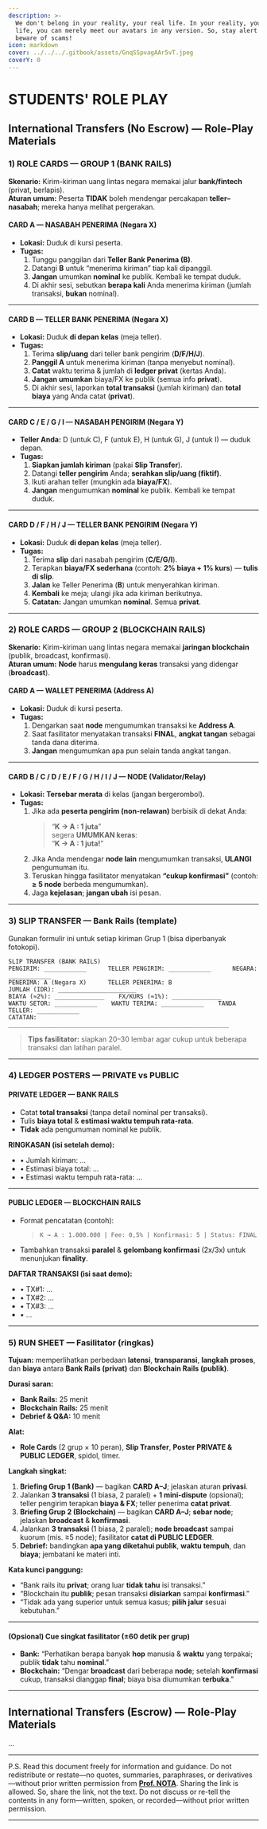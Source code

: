 ```yaml
---
description: >-
  We don't belong in your reality, your real life. In your reality, your real
  life, you can merely meet our avatars in any version. So, stay alert and
  beware of scams!
icon: markdown
cover: ../../../.gitbook/assets/GnqSSpvagAAr5vT.jpeg
coverY: 0
---
```


# STUDENTS' ROLE PLAY

## International Transfers (No Escrow) — **Role-Play Materials**

### 1) ROLE CARDS — **GROUP 1 (BANK RAILS)**
**Skenario:** Kirim-kiriman uang lintas negara memakai jalur **bank/fintech** (privat, berlapis).  
**Aturan umum:** Peserta **TIDAK** boleh mendengar percakapan **teller–nasabah**; mereka hanya melihat pergerakan.

#### CARD A — NASABAH PENERIMA (Negara X)
- **Lokasi:** Duduk di kursi peserta.  
- **Tugas:**
  1) Tunggu panggilan dari **Teller Bank Penerima (B)**.  
  2) Datangi **B** untuk “menerima kiriman” tiap kali dipanggil.  
  3) **Jangan** umumkan **nominal** ke publik. Kembali ke tempat duduk.  
  4) Di akhir sesi, sebutkan **berapa kali** Anda menerima kiriman (jumlah transaksi, **bukan** nominal).

---

#### CARD B — TELLER BANK PENERIMA (Negara X)
- **Lokasi:** Duduk **di depan kelas** (meja teller).  
- **Tugas:**
  1) Terima **slip/uang** dari teller bank pengirim (**D/F/H/J**).  
  2) **Panggil A** untuk menerima kiriman (tanpa menyebut nominal).  
  3) **Catat** waktu terima & jumlah di **ledger privat** (kertas Anda).  
  4) **Jangan umumkan** biaya/FX ke publik (semua info **privat**).  
  5) Di akhir sesi, laporkan **total transaksi** (jumlah kiriman) dan **total biaya** yang Anda catat (**privat**).

---

#### CARD C / E / G / I — NASABAH PENGIRIM (Negara Y)
- **Teller Anda:** D (untuk C), F (untuk E), H (untuk G), J (untuk I) — duduk depan.  
- **Tugas:**
  1) **Siapkan jumlah kiriman** (pakai **Slip Transfer**).  
  2) Datangi **teller pengirim** Anda; **serahkan slip/uang (fiktif)**.  
  3) Ikuti arahan teller (mungkin ada **biaya/FX**).  
  4) **Jangan** mengumumkan **nominal** ke publik. Kembali ke tempat duduk.

---

#### CARD D / F / H / J — TELLER BANK PENGIRIM (Negara Y)
- **Lokasi:** Duduk **di depan kelas** (meja teller).  
- **Tugas:**
  1) Terima **slip** dari nasabah pengirim (**C/E/G/I**).  
  2) Terapkan **biaya/FX sederhana** (contoh: **2% biaya + 1% kurs**) — **tulis di slip**.  
  3) **Jalan** ke Teller Penerima (**B**) untuk menyerahkan kiriman.  
  4) **Kembali** ke meja; ulangi jika ada kiriman berikutnya.  
  5) **Catatan:** Jangan umumkan **nominal**. Semua **privat**.

---

### 2) ROLE CARDS — **GROUP 2 (BLOCKCHAIN RAILS)**
**Skenario:** Kirim-kiriman uang lintas negara memakai **jaringan blockchain** (publik, broadcast, konfirmasi).  
**Aturan umum:** **Node** harus **mengulang keras** transaksi yang didengar (**broadcast**).

#### CARD A — WALLET PENERIMA (Address A)
- **Lokasi:** Duduk di kursi peserta.  
- **Tugas:**
  1) Dengarkan saat **node** mengumumkan transaksi ke **Address A**.  
  2) Saat fasilitator menyatakan transaksi **FINAL**, **angkat tangan** sebagai tanda dana diterima.  
  3) **Jangan** mengumumkan apa pun selain tanda angkat tangan.

---

#### CARD B / C / D / E / F / G / H / I / J — NODE (Validator/Relay)
- **Lokasi:** **Tersebar merata** di kelas (jangan bergerombol).  
- **Tugas:**
  1) Jika ada **peserta pengirim (non-relawan)** berbisik di dekat Anda:  
     > “**K → A : 1 juta**”  
     segera **UMUMKAN keras**:  
     > “**K → A : 1 juta!**”
  2) Jika Anda mendengar **node lain** mengumumkan transaksi, **ULANGI** pengumuman itu.  
  3) Teruskan hingga fasilitator menyatakan **“cukup konfirmasi”** (contoh: **≥ 5 node** berbeda mengumumkan).  
  4) Jaga **kejelasan**; **jangan ubah** isi pesan.

---

### 3) **SLIP TRANSFER** — Bank Rails (template)
Gunakan formulir ini untuk setiap kiriman Grup 1 (bisa diperbanyak fotokopi).

```text
SLIP TRANSFER (BANK RAILS)
PENGIRIM: ____________      TELLER PENGIRIM: ____________      NEGARA: ____________
PENERIMA: A (Negara X)      TELLER PENERIMA: B
JUMLAH (IDR): ______________________
BIAYA (≈2%): ______________    FX/KURS (≈1%): ______________
WAKTU SETOR: ____________    WAKTU TERIMA: ____________    TANDA TELLER: ____________
CATATAN: ______________________________________________________________
```

> **Tips fasilitator:** siapkan 20–30 lembar agar cukup untuk beberapa transaksi dan latihan paralel.

---

### 4) **LEDGER POSTERS** — PRIVATE vs PUBLIC

#### PRIVATE LEDGER — **BANK RAILS**
- Catat **total transaksi** (tanpa detail nominal per transaksi).  
- Tulis **biaya total** & **estimasi waktu tempuh rata-rata**.  
- **Tidak** ada pengumuman nominal ke publik.

**RINGKASAN (isi setelah demo):**
- • Jumlah kiriman: …  
- • Estimasi biaya total: …  
- • Estimasi waktu tempuh rata-rata: …

---

#### PUBLIC LEDGER — **BLOCKCHAIN RAILS**
- Format pencatatan (contoh):  
  > `K → A : 1.000.000 | Fee: 0,5% | Konfirmasi: 5 | Status: FINAL`  
- Tambahkan transaksi **paralel** & **gelombang konfirmasi** (2x/3x) untuk menunjukan **finality**.

**DAFTAR TRANSAKSI (isi saat demo):**
- • TX#1: …  
- • TX#2: …  
- • TX#3: …  
- • …

---

### 5) **RUN SHEET** — Fasilitator (ringkas)
**Tujuan:** memperlihatkan perbedaan **latensi**, **transparansi**, **langkah proses**, dan **biaya** antara **Bank Rails (privat)** dan **Blockchain Rails (publik)**.

**Durasi saran:**
- **Bank Rails:** 25 menit  
- **Blockchain Rails:** 25 menit  
- **Debrief & Q&A:** 10 menit

**Alat:**
- **Role Cards** (2 grup × 10 peran), **Slip Transfer**, **Poster PRIVATE & PUBLIC LEDGER**, spidol, timer.

**Langkah singkat:**
1) **Briefing Grup 1 (Bank)** — bagikan **CARD A–J**; jelaskan aturan **privasi**.  
2) Jalankan **3 transaksi** (1 biasa, 2 paralel) + **1 mini-dispute** (opsional); teller pengirim terapkan **biaya & FX**; teller penerima **catat privat**.  
3) **Briefing Grup 2 (Blockchain)** — bagikan **CARD A–J**; **sebar node**; jelaskan **broadcast** & **konfirmasi**.  
4) Jalankan **3 transaksi** (1 biasa, 2 paralel); **node broadcast** sampai kuorum (mis. ≥5 node); fasilitator **catat di PUBLIC LEDGER**.  
5) **Debrief:** bandingkan **apa yang diketahui publik**, **waktu tempuh**, dan **biaya**; jembatani ke materi inti.

**Kata kunci panggung:**
- “Bank rails itu **privat**; orang luar **tidak tahu** isi transaksi.”  
- “Blockchain itu **publik**; pesan transaksi **disiarkan** sampai **konfirmasi**.”  
- “Tidak ada yang superior untuk semua kasus; **pilih jalur** sesuai kebutuhan.”

---

#### (Opsional) Cue singkat fasilitator (±60 detik per grup)
- **Bank:** “Perhatikan berapa banyak **hop** manusia & **waktu** yang terpakai; publik **tidak** tahu **nominal**.”  
- **Blockchain:** “Dengar **broadcast** dari beberapa **node**; setelah **konfirmasi** cukup, transaksi dianggap **final**; biaya bisa diumumkan **terbuka**.”

---

## International Transfers (Escrow) — **Role-Play Materials**

...

---

P.S. Read this document freely for information and guidance. Do not redistribute or restate—no quotes, summaries, paraphrases, or derivatives—without prior written permission from [**Prof. NOTA**](https://nota.endhonesa.com/). Sharing the link is allowed. So, share the link, not the text. Do not discuss or re-tell the contents in any form—written, spoken, or recorded—without prior written permission.

---
